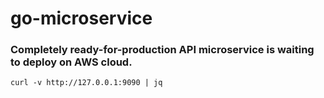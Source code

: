# go-microservice

### Completely ready-for-production API microservice is waiting to deploy on AWS cloud.

```
curl -v http://127.0.0.1:9090 | jq
```
